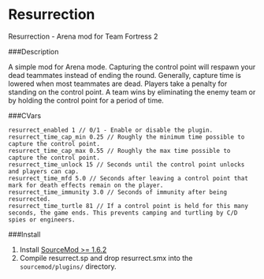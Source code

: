 Resurrection
=========

Resurrection - Arena mod for Team Fortress 2

###Description

A simple mod for Arena mode. Capturing the control point will respawn your dead teammates instead of ending the round. Generally, capture time is lowered when most teammates are dead. Players take a penalty for standing on the control point. A team wins by eliminating the enemy team or by holding the control point for a period of time.

###CVars
```
resurrect_enabled 1 // 0/1 - Enable or disable the plugin.
resurrect_time_cap_min 0.25 // Roughly the minimum time possible to capture the control point.
resurrect_time_cap_max 0.55 // Roughly the max time possible to capture the control point.
resurrect_time_unlock 15 // Seconds until the control point unlocks and players can cap.
resurrect_time_mfd 5.0 // Seconds after leaving a control point that mark for death effects remain on the player.
resurrect_time_immunity 3.0 // Seconds of immunity after being resurrected.
resurrect_time_turtle 81 // If a control point is held for this many seconds, the game ends. This prevents camping and turtling by C/D spies or engineers.
```

###Install
1. Install [SourceMod >= 1.6.2](http://www.sourcemod.net)
2. Compile resurrect.sp and drop resurrect.smx into the `sourcemod/plugins/` directory.
